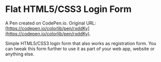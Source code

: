 # Flat HTML5/CSS3 Login Form

A Pen created on CodePen.io. Original URL: [https://codepen.io/colorlib/pen/rxddKy](https://codepen.io/colorlib/pen/rxddKy).

Simple HTML5/CSS3 login form that also works as registration form. You can tweak this form further to use it as part of your web app, website or anything else. 
